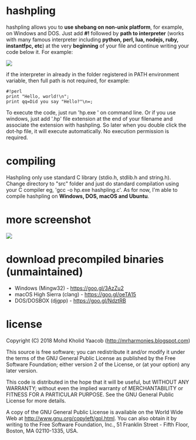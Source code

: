# hashpling
hashpling allows you to **use shebang on non-unix platform**, for example, on Windows and DOS. Just add **#!** followed by **path to interpreter** (works with many famous interpreter including **python, perl, lua, nodejs, ruby, instantfpc, etc**) at the very **beginning** of your file and continue writing your code below it. For example:

![](https://drive.google.com/uc?id=19t10vXhu90PSn2uAnV0vr08ABcM79UPJ)

if the interpreter in already in the folder registered in PATH environment variable, then full path is not required, for example:
```
#!perl
print "Hello, world!\n";
print qq=Did you say "Hello?"\n=;
```
To execute the code, just run 'hp.exe <filename>' on command line. Or if you use windows, just add '.hp' file extension at the end of your filename and associate the extension with hashpling. So later when you double click the dot-hp file, it will execute automatically. No execution permission is required.
    
# compiling
Hashpling only use standard C library (stdio.h, stdlib.h and string.h). Change directory to "src" folder and just do standard compilation using your C compiler eg, 'gcc -o hp.exe hashpling.c'. As for now, I'm able to compile hashpling on **Windows, DOS, macOS and Ubuntu**.

# more screenshot
![](https://drive.google.com/uc?id=143BAvDgNTuEiYN8SP24b5y-AzvZz6Zm3)

# download precompiled binaries (unmaintained)
+ Windows (Mingw32) - <https://goo.gl/3AzZu2>
+ macOS High Sierra (clang) - <https://goo.gl/oeTA15>
+ DOS/DOSBOX (djgpp) - <https://goo.gl/NdztRB>

# license
  Copyright (C) 2018 Mohd Kholid Yaacob (<http://mrharmonies.blogspot.com>)
  
  This source is free software; you can redistribute it and/or modify it under
  the terms of the GNU General Public License as published by the Free
  Software Foundation; either version 2 of the License, or (at your option)
  any later version.
  
  
  This code is distributed in the hope that it will be useful, but WITHOUT ANY
  WARRANTY; without even the implied warranty of MERCHANTABILITY or FITNESS
  FOR A PARTICULAR PURPOSE.  See the GNU General Public License for more
  details.
  
  
  A copy of the GNU General Public License is available on the World Wide Web
  at <http://www.gnu.org/copyleft/gpl.html>. You can also obtain it by writing
  to the Free Software Foundation, Inc., 51 Franklin Street - Fifth Floor,
  Boston, MA 02110-1335, USA. 
